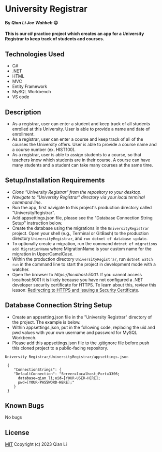 # University Registrar

#### By _Qian Li_ _Joe Wahbeh_ 😊

#### This is our c# practice project which creates an app for a University Registrar to keep track of students and courses.

## Technologies Used

* C#
* .NET
* HTML
* MVC
* Entity Framework
* MySQL Workbench
* VS code

## Description

* As a registrar, user can enter a student and keep track of all students enrolled at this University. User is able to provide a name and date of enrollment.
* As a registrar, user can enter a course and keep track of all of the courses the University offers. User is able to provide a course name and a course number (ex. HIST100).
* As a registrar, user is able to assign students to a course, so that teachers know which students are in their course. A course can have many students and a student can take many courses at the same time.

## Setup/Installation Requirements

* _Clone “University Registrar“ from the repository to your desktop_.
* _Navigate to "University Registrar" directory via your local terminal command line_.
* Run the app, first navigate to this project's production directory called "UniversityRegistrar". 
* Add appsettings.json file, please see the "Database Connection String Setup" instruction below.
* Create the database using the migrations in the `UniversityRegistrar` project. Open your shell (e.g., Terminal or GitBash) to the production directory `UniversityRegistrar`, and `run dotnet ef database update`.
* To optionally create a migration, run the command `dotnet ef migrations add MigrationName` where MigrationName is your custom name for the migration in UpperCamelCase.
* Within the production directory `UniversityRegistrar`, run `dotnet watch run` in the command line to start the project in development mode with a watcher.
* Open the browser to _https://localhost:5001_. If you cannot access localhost:5001 it is likely because you have not configured a .NET developer security certificate for HTTPS. To learn about this, review this lesson: [Redirecting to HTTPS and Issuing a Security Certificate](https://www.learnhowtoprogram.com/c-and-net/basic-web-applications/redirecting-to-https-and-issuing-a-security-certificate).

## Database Connection String Setup 

* Create an appsetting.json file in the "University Registrar" directory of the project. The example is below.
* Within appsettings.json, put in the following code, replacing the uid and pwd values with your own username and password for MySQL Workbench.
* Please add this appsettings.json file to the .gitignore file before push this cloned project to a public-facing repository.

```
University Registrar/UniversityRegistrar/appsettings.json

 {
    "ConnectionStrings": {
    "DefaultConnection": "Server=localhost;Port=3306;
      database=qian_li;uid=[YOUR-USER-HERE];
      pwd=[YOUR-PASSWORD-HERE];"
    }
 }
```

## Known Bugs

No bugs 

## License
[MIT](license.txt)
Copyright (c) 2023 Qian Li
